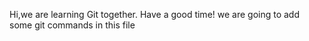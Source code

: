 Hi,we are learning Git together.
Have a good time!
we are going to add some git commands in this file

